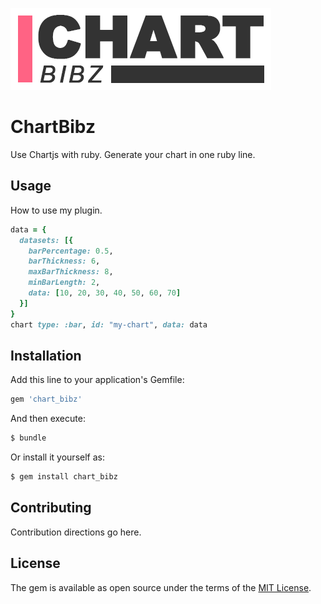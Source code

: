 ![Chart Bibz logo](https://raw.githubusercontent.com/thooams/chart_bibz/main/chart-bibz-logo.gif)

# ChartBibz
Use Chartjs with ruby. Generate your chart in one ruby line.

## Usage
How to use my plugin.
```ruby
data = {
  datasets: [{
    barPercentage: 0.5,
    barThickness: 6,
    maxBarThickness: 8,
    minBarLength: 2,
    data: [10, 20, 30, 40, 50, 60, 70]
  }]
}
chart type: :bar, id: "my-chart", data: data
```

## Installation
Add this line to your application's Gemfile:

```ruby
gem 'chart_bibz'
```

And then execute:
```bash
$ bundle
```

Or install it yourself as:
```bash
$ gem install chart_bibz
```

## Contributing
Contribution directions go here.

## License
The gem is available as open source under the terms of the [MIT License](https://opensource.org/licenses/MIT).
